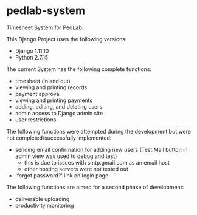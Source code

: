 # pedlab-system
Timesheet System for PedLab.

This Django Project uses the following versions:
* Django 1.11.10
* Python 2.7.15

The current System has the following complete functions:
* timesheet (in and out)
* viewing and printing records
* payment approval
* viewing and printing payments
* adding, editing, and deleting users
* admin access to Django admin site
* user restrictions

The following functions were attempted during the development but were not completed/successfully implemented:
* sending email confirmation for adding new users (Test Mail button in admin view was used to debug and test)
   * this is due to issues with smtp.gmail.com as an email host
   * other hosting servers were not tested out
* 'forgot password?' link on login page

The following functions are aimed for a second phase of development:
* deliverable uploading
* productivity monitoring
